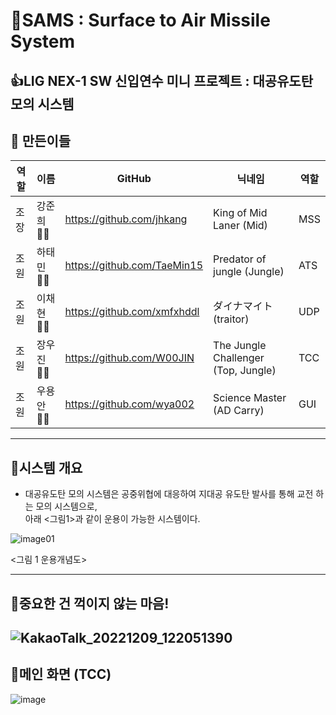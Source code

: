 # 🚀SAMS : Surface to Air Missile System

👍LIG NEX-1 SW 신입연수 미니 프로젝트 : 대공유도탄 모의 시스템
-------------
👏 만든이들
-------------
|역할|이름|GitHub|닉네임|역할|
|---|---|---|---|---|
|조장|강준희🤷‍♂️|<https://github.com/jhkang>|King of Mid Laner (Mid)|MSS|
|조원|하태민🤷‍♂️|<https://github.com/TaeMin15>|Predator of jungle (Jungle)|ATS|
|조원|이채현🤷‍♂️|<https://github.com/xmfxhddl>|ダイナマイト(traitor)|UDP|
|조원|장우진🤷‍♀️|<https://github.com/W00JIN>|The Jungle Challenger (Top, Jungle)|TCC|
|조원|우용안🤷‍♂️|<https://github.com/wya002>|Science Master (AD Carry)|GUI|

-------------
## 🚀시스템 개요

 * 대공유도탄 모의 시스템은 공중위협에 대응하여 지대공 유도탄 발사를 통해 교전 하는 모의 시스템으로,   
 아래 <그림1>과 같이 운용이 가능한 시스템이다.
 
![image01](https://user-images.githubusercontent.com/75249093/206380124-7bd65489-b120-496a-81f0-2736938fce32.png)


<그림 1 운용개념도>

-------------
## 🚀중요한 건 꺽이지 않는 마음!

![KakaoTalk_20221209_122051390](https://user-images.githubusercontent.com/75249093/206950444-41766009-8842-4322-9810-17c2aa207c4e.png)
--------------
## 🚀메인 화면 (TCC)

![image](https://user-images.githubusercontent.com/75249093/207666324-233963c0-6a7e-4807-9fc5-2ece162a2ec9.png)
